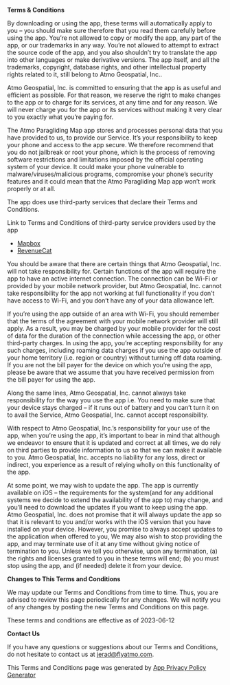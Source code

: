 **Terms & Conditions**

By downloading or using the app, these terms will automatically apply to you – you should make sure therefore that you read them carefully before using the app. You’re not allowed to copy or modify the app, any part of the app, or our trademarks in any way. You’re not allowed to attempt to extract the source code of the app, and you also shouldn’t try to translate the app into other languages or make derivative versions. The app itself, and all the trademarks, copyright, database rights, and other intellectual property rights related to it, still belong to Atmo Geospatial, Inc..

Atmo Geospatial, Inc. is committed to ensuring that the app is as useful and efficient as possible. For that reason, we reserve the right to make changes to the app or to charge for its services, at any time and for any reason. We will never charge you for the app or its services without making it very clear to you exactly what you’re paying for.

The Atmo Paragliding Map app stores and processes personal data that you have provided to us, to provide our Service. It’s your responsibility to keep your phone and access to the app secure. We therefore recommend that you do not jailbreak or root your phone, which is the process of removing software restrictions and limitations imposed by the official operating system of your device. It could make your phone vulnerable to malware/viruses/malicious programs, compromise your phone’s security features and it could mean that the Atmo Paragliding Map app won’t work properly or at all.

The app does use third-party services that declare their Terms and Conditions.

Link to Terms and Conditions of third-party service providers used by the app

*   [Mapbox](https://www.mapbox.com/legal/tos)
*   [RevenueCat](https://www.revenuecat.com/terms)

You should be aware that there are certain things that Atmo Geospatial, Inc. will not take responsibility for. Certain functions of the app will require the app to have an active internet connection. The connection can be Wi-Fi or provided by your mobile network provider, but Atmo Geospatial, Inc. cannot take responsibility for the app not working at full functionality if you don’t have access to Wi-Fi, and you don’t have any of your data allowance left.

If you’re using the app outside of an area with Wi-Fi, you should remember that the terms of the agreement with your mobile network provider will still apply. As a result, you may be charged by your mobile provider for the cost of data for the duration of the connection while accessing the app, or other third-party charges. In using the app, you’re accepting responsibility for any such charges, including roaming data charges if you use the app outside of your home territory (i.e. region or country) without turning off data roaming. If you are not the bill payer for the device on which you’re using the app, please be aware that we assume that you have received permission from the bill payer for using the app.

Along the same lines, Atmo Geospatial, Inc. cannot always take responsibility for the way you use the app i.e. You need to make sure that your device stays charged – if it runs out of battery and you can’t turn it on to avail the Service, Atmo Geospatial, Inc. cannot accept responsibility.

With respect to Atmo Geospatial, Inc.’s responsibility for your use of the app, when you’re using the app, it’s important to bear in mind that although we endeavor to ensure that it is updated and correct at all times, we do rely on third parties to provide information to us so that we can make it available to you. Atmo Geospatial, Inc. accepts no liability for any loss, direct or indirect, you experience as a result of relying wholly on this functionality of the app.

At some point, we may wish to update the app. The app is currently available on iOS – the requirements for the system(and for any additional systems we decide to extend the availability of the app to) may change, and you’ll need to download the updates if you want to keep using the app. Atmo Geospatial, Inc. does not promise that it will always update the app so that it is relevant to you and/or works with the iOS version that you have installed on your device. However, you promise to always accept updates to the application when offered to you, We may also wish to stop providing the app, and may terminate use of it at any time without giving notice of termination to you. Unless we tell you otherwise, upon any termination, (a) the rights and licenses granted to you in these terms will end; (b) you must stop using the app, and (if needed) delete it from your device.

**Changes to This Terms and Conditions**

We may update our Terms and Conditions from time to time. Thus, you are advised to review this page periodically for any changes. We will notify you of any changes by posting the new Terms and Conditions on this page.

These terms and conditions are effective as of 2023-06-12

**Contact Us**

If you have any questions or suggestions about our Terms and Conditions, do not hesitate to contact us at jerad@flyatmo.com.

This Terms and Conditions page was generated by [App Privacy Policy Generator](https://app-privacy-policy-generator.nisrulz.com/)
